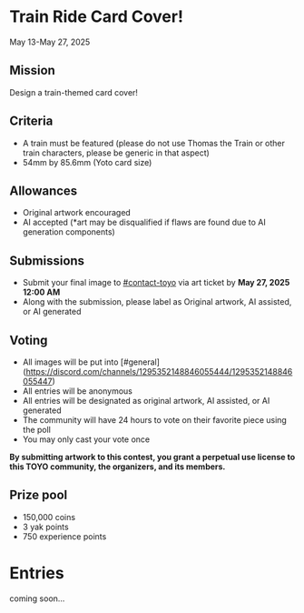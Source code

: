 # Train Ride Card Cover!

May 13-May 27, 2025

## Mission
Design a train-themed card cover!

## Criteria
* A train must be featured (please do not use Thomas the Train or other train characters, please be generic in that aspect)
* 54mm by 85.6mm (Yoto card size)

## Allowances
* Original artwork encouraged
* AI accepted (*art may be disqualified if flaws are found due to AI generation components)

## Submissions
* Submit your final image to ⁠[#⁠contact-toyo](https://discordapp.com/channels/1295352148846055444/1297387976266874991) via art ticket by  **May 27, 2025 12:00 AM**
* Along with the submission, please label as Original artwork, AI assisted, or AI generated

## Voting
* All images will be put into [#general] (https://discord.com/channels/1295352148846055444/1295352148846055447)
* All entries will be anonymous
* All entries will be designated as original artwork, AI assisted, or AI generated
* The community will have 24 hours to vote on their favorite piece using the poll
* You may only cast your vote once

**By submitting artwork to this contest, you grant a perpetual use license to this TOYO community, the organizers, and its members.**

## Prize pool
* 150,000 coins
* 3 yak points
* 750 experience points

# Entries

coming soon...